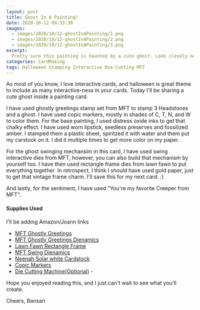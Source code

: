 ```yaml
---
layout: post
title: Ghost In A Painting!
date: 2020-10-12 09:33:38
images: 
  - images/2020/10/12-ghostInAPainting/1.png
  - images/2020/10/12-ghostInAPainting/2.png
  - images/2020/10/12-ghostInAPainting/3.png
excerpt:
  Pretty sure this painting is haunted by a cute ghost. Look closely now!
categories: CardMaking
tags: Halloween Stamping Interactive Die-Cutting MFT
---
```


As most of you know, I love interactive cards, and halloween is great theme to include as many interactive-ness in your cards. Today I'll be sharing a cute ghost inside a painting card.

I have used ghostly greetings stamp set from MFT to stamp 3 Headstones and a ghost. I have used copic markers, mostly in shades of C, T, N, and W to color them.
For the base painting, I used distress oxide inks to get that chalky effect. I have used worn lipstick, seedless preserves and fossilized amber. I stamped them a plastic sheet, spiritzed it with water and them put my carstock on it. I did it multiple times to get more color on my paper.

For the ghost swinging mechansim in this card, I have used swing interactive dies from MFT, however, you can also build that mechanism by yourself too. I have then used rectangle frame dies from lawn fawn to put everything together. In retrospect, I think I should have used gold paper, just to get that vintage frame charm. I'll save this for my next card. :)

And lastly, for the sentiment, I have used "You're my favorite Creeper from MFT". 

#### Supplies Used
I'll be adding Amazon/Joann links 
 - [MFT Ghostly Greetings](!https://mftstamps.com/products/ghostly-greetings)
 - [MFT Ghostly Greetings Dienamics](!https://mftstamps.com/products/ghostly-greetings-die-namics)
 - [Lawn Fawn Rectangle Frame](!https://www.lawnfawn.com/products/stitched-scalloped-rectangle-frames)
 - [MFT Swing Dienamics](!https://mftstamps.com/products/interactive-swing-die-namics)
 - [Neenah Solar white Cardstock](!https://www.joann.com/classic-crest-250-pk-8.5x11-cardstocks-solar-white/15722937.html)
 - [Copic Markers](!https://www.amazon.com/Tombow-56185-Markers-10-Pack-Blendable/dp/B00JVB8FBA)
 - [Die Cutting Machine(Optional)](!https://www.amazon.com/Sizzix-660425-Machine-8-Inch-White/dp/B00R50G34U) - 
 
Hope you enjoyed reading this, and I just can't wait to see what you'll create. 

Cheers,
Bansari